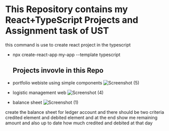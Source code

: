 # This Repository contains my React+TypeScript Projects and Assignment task of UST

this command is use to create react project in the typescript
- npx create-react-app my-app --template typescript

  ## Projects invovle in this Repo
- portfolio webiste using simple components
![Screenshot (5)](https://github.com/user-attachments/assets/9a050ecf-5798-4f19-8f2a-87b787754d3b)

- logistic management web
![Screenshot (4)](https://github.com/user-attachments/assets/e15cfb74-2d54-4286-a4bd-1e5a290b3707)

- balance sheet
![Screenshot (1)](https://github.com/user-attachments/assets/70a2e1f8-d4ad-437a-9e4d-29a8a1f1c8a4)


create the balance sheet for ledger account and there should be two criteria credited element and debited element and at the end show me remaining amount and also up to date how much credited and debited at that day
